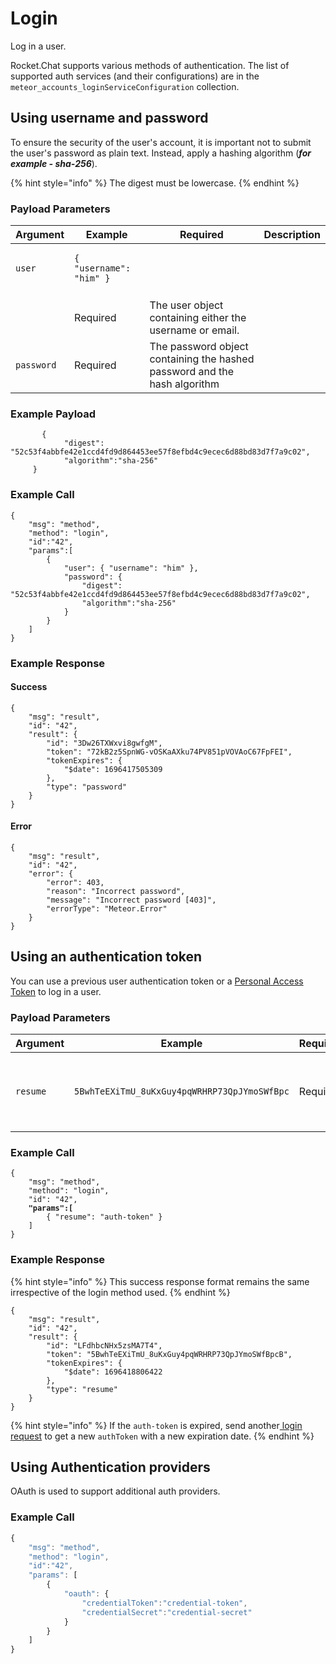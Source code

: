 # Login

Log in a user.

Rocket.Chat supports various methods of authentication. The list of supported auth services (and their configurations) are in the `meteor_accounts_loginServiceConfiguration` collection.

## Using username and password

To ensure the security of the user's account, it is important not to submit the user's password as plain text. Instead, apply a hashing algorithm (_**for example - sha-256**_).

{% hint style="info" %}
The digest must be lowercase.
{% endhint %}

### Payload Parameters

| Argument   | Example                                        | Required                                                                  | Description |
| ---------- | ---------------------------------------------- | ------------------------------------------------------------------------- | ----------- |
| `user`     | <pre><code>{ "username": "him" }
</code></pre> |                                                                           |             |
|            | Required                                       | The user object containing either the username or email.                  |             |
| `password` | Required                                       | The password object containing the hashed password and the hash algorithm |             |

### Example Payload

```
       {
            "digest": "52c53f4abbfe42e1ccd4fd9d864453ee57f8efbd4c9ecec6d88bd83d7f7a9c02",
            "algorithm":"sha-256"
     }
```

### Example Call

```
{
    "msg": "method",
    "method": "login",
    "id":"42",
    "params":[
        {
            "user": { "username": "him" },
            "password": {
                "digest": "52c53f4abbfe42e1ccd4fd9d864453ee57f8efbd4c9ecec6d88bd83d7f7a9c02",
                "algorithm":"sha-256"
            }
        }
    ]
}
```

### Example Response

#### Success

```
{
    "msg": "result",
    "id": "42",
    "result": {
        "id": "3Dw26TXWxvi8gwfgM",
        "token": "72kB2z5SpnWG-vOSKaAXku74PV851pVOVAoC67FpFEI",
        "tokenExpires": {
            "$date": 1696417505309
        },
        "type": "password"
    }
}
```

#### Error

```
{
    "msg": "result",
    "id": "42",
    "error": {
        "error": 403,
        "reason": "Incorrect password",
        "message": "Incorrect password [403]",
        "errorType": "Meteor.Error"
    }
}
```

## Using an authentication token

You can use a previous user authentication token or a [Personal Access Token](https://docs.rocket.chat/guides/user-guides/user-panel/managing-your-account/personal-access-token) to log in a user.

### Payload Parameters

| Argument | Example                                      | Required | Description                                                |
| -------- | -------------------------------------------- | -------- | ---------------------------------------------------------- |
| `resume` | `5BwhTeEXiTmU_8uKxGuy4pqWRHRP73QpJYmoSWfBpc` | Required | A personal access token or previous authToken of the user. |

### Example Call

<pre><code>{
    "msg": "method",
    "method": "login",
    "id": "42",
<strong>    "params":[
</strong>        { "resume": "auth-token" }
    ]
}
</code></pre>

### Example Response

{% hint style="info" %}
This success response format remains the same irrespective of the login method used.
{% endhint %}

```
{
    "msg": "result",
    "id": "42",
    "result": {
        "id": "LFdhbcNHx5zsMA7T4",
        "token": "5BwhTeEXiTmU_8uKxGuy4pqWRHRP73QpJYmoSWfBpcB",
        "tokenExpires": {
            "$date": 1696418806422
        },
        "type": "resume"
    }
}
```

{% hint style="info" %}
If the `auth-token` is expired, send another[ login request](../../../rest-api/endpoints/authentication-endpoints/login-with-username-and-password.md) to get a new `authToken` with a new expiration date.
{% endhint %}

## Using Authentication providers

OAuth is used to support additional auth providers.

### Example Call

```javascript
{
    "msg": "method",
    "method": "login",
    "id":"42",
    "params": [
        {
            "oauth": {
                "credentialToken":"credential-token",
                "credentialSecret":"credential-secret"
            }
        }
    ]
}
```
